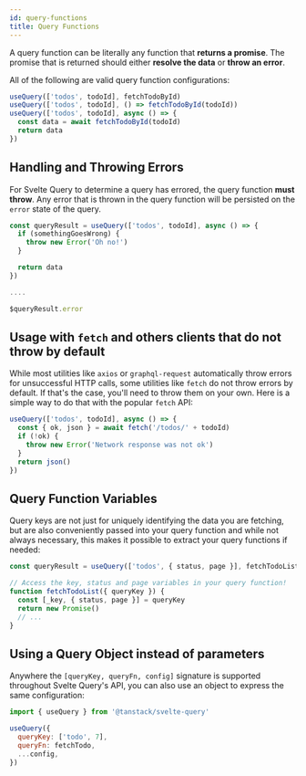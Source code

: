 ```yaml
---
id: query-functions
title: Query Functions
---
```


A query function can be literally any function that **returns a promise**. The promise that is returned should either **resolve the data** or **throw an error**.

All of the following are valid query function configurations:

```js
useQuery(['todos', todoId], fetchTodoById)
useQuery(['todos', todoId], () => fetchTodoById(todoId))
useQuery(['todos', todoId], async () => {
  const data = await fetchTodoById(todoId)
  return data
})
```

## Handling and Throwing Errors

For Svelte Query to determine a query has errored, the query function **must throw**. Any error that is thrown in the query function will be persisted on the `error` state of the query.

```js
const queryResult = useQuery(['todos', todoId], async () => {
  if (somethingGoesWrong) {
    throw new Error('Oh no!')
  }

  return data
})

....

$queryResult.error
```

## Usage with `fetch` and others clients that do not throw by default

While most utilities like `axios` or `graphql-request` automatically throw errors for unsuccessful HTTP calls, some utilities like `fetch` do not throw errors by default. If that's the case, you'll need to throw them on your own. Here is a simple way to do that with the popular `fetch` API:

```js
useQuery(['todos', todoId], async () => {
  const { ok, json } = await fetch('/todos/' + todoId)
  if (!ok) {
    throw new Error('Network response was not ok')
  }
  return json()
})
```

## Query Function Variables

Query keys are not just for uniquely identifying the data you are fetching, but are also conveniently passed into your query function and while not always necessary, this makes it possible to extract your query functions if needed:

```js
const queryResult = useQuery(['todos', { status, page }], fetchTodoList)

// Access the key, status and page variables in your query function!
function fetchTodoList({ queryKey }) {
  const [_key, { status, page }] = queryKey
  return new Promise()
  // ...
}
```

## Using a Query Object instead of parameters

Anywhere the `[queryKey, queryFn, config]` signature is supported throughout Svelte Query's API, you can also use an object to express the same configuration:

```js
import { useQuery } from '@tanstack/svelte-query'

useQuery({
  queryKey: ['todo', 7],
  queryFn: fetchTodo,
  ...config,
})
```
